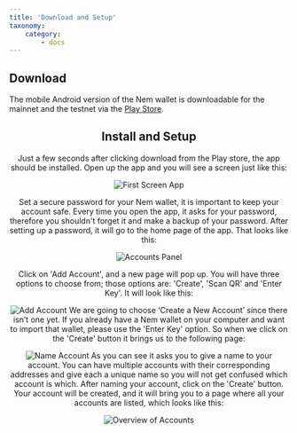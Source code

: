 ```yaml
---
title: 'Download and Setup'
taxonomy:
    category:
        - docs
---
```


## Download  
The mobile Android version of the Nem wallet is downloadable for the mainnet and the testnet via the [Play Store](https://play.google.com/store/apps/details?id=org.nem.nac.mainnet&hl=en).<center>


## Install and Setup
Just a few seconds after clicking download from the Play store, the app should be installed. Open up the app and you will see a screen just like this:  

![First Screen App](https://blog.nem.io/content/images/2016/11/photo_2016-11-05_10-17-26--Copy-.jpg)

Set a secure password for your Nem wallet, it is important to keep your account safe. Every time you open the app, it asks for your password, therefore you shouldn't forget it and make a backup of your password. After setting up a password, it will go to the home page of the app. That looks like this:  

![Accounts Panel](https://blog.nem.io/content/images/2016/11/photo_2016-11-05_10-17-35--Copy-.jpg)

Click on 'Add Account', and a new page will pop up. You will have three options to choose from; those options are: 'Create', 'Scan QR' and 'Enter Key'. It will look like this:

![Add Account](https://blog.nem.io/content/images/2016/11/photo_2016-11-05_10-17-30--Copy-.jpg)
We are going to choose ‘Create a New Account’ since there isn’t one yet. If you already have a Nem wallet on your computer and want to import that wallet, please use the 'Enter Key' option. So when we click on the 'Create' button it brings us to the following page:

![Name Account](https://blog.nem.io/content/images/2016/11/photo_2016-11-05_10-57-56--Copy-.jpg)
As you can see it asks you to give a name to your account. You can have multiple accounts with their corresponding addresses and give each a unique name so you will not get confused which account is which. After naming your account, click on the 'Create' button. Your account will be created, and it will bring you to a page where all your accounts are listed, which looks like this:

![Overview of Accounts](https://blog.nem.io/content/images/2016/11/photo_2016-11-05_11-18-49--Copy-.jpg)